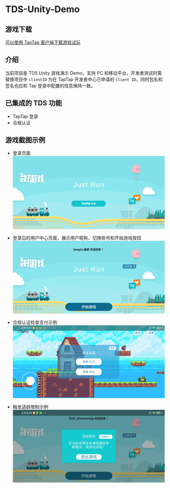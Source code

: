 # TDS-Unity-Demo

## 游戏下载

[可以使用 TapTap 客户端下载游戏试玩](https://www.taptap.cn/app/357381)

## 介绍
当前项目是 TDS Unity 游戏演示 Demo，支持 PC 和移动平台，开发者测试时需替换项目中 `clientID` 为在 TapTap 开发者中心已申请的 `Client ID`，同时包名和签名也应和 Tap 登录中配置的信息保持一致。

## 已集成的 TDS 功能
* TapTap 登录
* 合规认证

## 游戏截图示例

* 登录页面
![](demo_screenshot/login_screenshot.jpg)

* 登录后的用户中心页面，展示用户昵称、切换账号和开始游戏按钮
![](demo_screenshot/user_center_screenshot.jpg)

* 合规认证检查支付示例
![](demo_screenshot/payment_screenshot.jpg)

* 触发适龄限制示例
![](demo_screenshot/age_restrict_screenshot.jpg)




